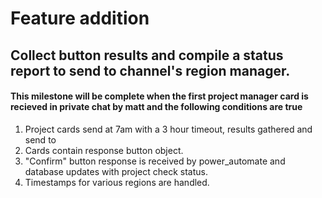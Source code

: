 # Feature addition
## Collect button results and compile a status report to send to channel's region manager.

#### This milestone will be complete when the first project manager card is recieved in private chat by matt and the following conditions are true  
1. Project cards send at 7am with a 3 hour timeout, results gathered and send to
2. Cards contain response button object.
3. "Confirm" button response is received by power_automate and database updates with project check status.  
4. Timestamps for various regions are handled.

